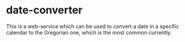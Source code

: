 date-converter
==============

This is a web-service which can be used to convert a date in a specific calendar to the Gregorian one, which is the most common currently.
